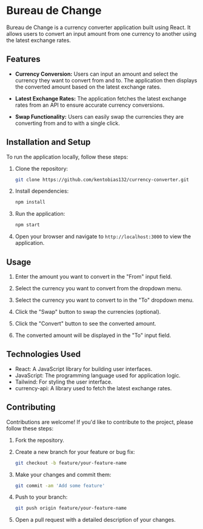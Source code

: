 # Bureau de Change

Bureau de Change is a currency converter application built using React. It allows users to convert an input amount from one currency to another using the latest exchange rates.

## Features

- **Currency Conversion:** Users can input an amount and select the currency they want to convert from and to. The application then displays the converted amount based on the latest exchange rates.

- **Latest Exchange Rates:** The application fetches the latest exchange rates from an API to ensure accurate currency conversions.

- **Swap Functionality:** Users can easily swap the currencies they are converting from and to with a single click.

## Installation and Setup

To run the application locally, follow these steps:

1. Clone the repository:

   ```bash
   git clone https://github.com/kentobias132/currency-converter.git
   ```

2. Install dependencies:

   ```bash
   npm install
   ```

3. Run the application:

   ```bash
   npm start
   ```

4. Open your browser and navigate to `http://localhost:3000` to view the application.

## Usage

1. Enter the amount you want to convert in the "From" input field.

2. Select the currency you want to convert from the dropdown menu.

3. Select the currency you want to convert to in the "To" dropdown menu.

4. Click the "Swap" button to swap the currencies (optional).

5. Click the "Convert" button to see the converted amount.

6. The converted amount will be displayed in the "To" input field.

## Technologies Used

- React: A JavaScript library for building user interfaces.
- JavaScript: The programming language used for application logic.
- Tailwind: For styling the user interface.
- currency-api: A library used to fetch the latest exchange rates.

## Contributing

Contributions are welcome! If you'd like to contribute to the project, please follow these steps:

1. Fork the repository.

2. Create a new branch for your feature or bug fix:

   ```bash
   git checkout -b feature/your-feature-name
   ```

3. Make your changes and commit them:

   ```bash
   git commit -am 'Add some feature'
   ```

4. Push to your branch:

   ```bash
   git push origin feature/your-feature-name
   ```

5. Open a pull request with a detailed description of your changes.


